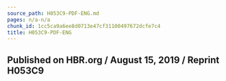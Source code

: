 ```yaml
---
source_path: H053C9-PDF-ENG.md
pages: n/a-n/a
chunk_id: 1cc5ca9a6ee8d0713e47cf31100497672dcfe7c4
title: H053C9-PDF-ENG
---
```

## Published on HBR.org / August 15, 2019 / Reprint H053C9
